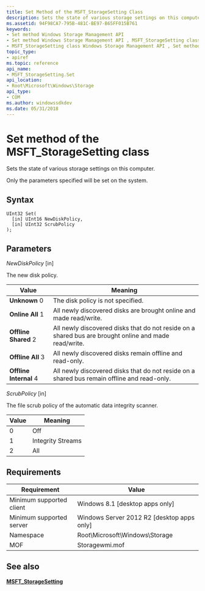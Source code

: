 ```yaml
---
title: Set Method of the MSFT_StorageSetting Class
description: Sets the state of various storage settings on this computer.
ms.assetid: 94F98CA7-795B-481C-BE97-B65FF015B761
keywords:
- Set method Windows Storage Management API
- Set method Windows Storage Management API , MSFT_StorageSetting class
- MSFT_StorageSetting class Windows Storage Management API , Set method
topic_type:
- apiref
ms.topic: reference
api_name:
- MSFT_StorageSetting.Set
api_location:
- Root\Microsoft\Windows\Storage
api_type:
- COM
ms.author: windowssdkdev
ms.date: 05/31/2018
---
```


# Set method of the MSFT\_StorageSetting class

Sets the state of various storage settings on this computer.

Only the parameters specified will be set on the system.

## Syntax


```mof
UInt32 Set(
  [in] UInt16 NewDiskPolicy,
  [in] UInt32 ScrubPolicy
);
```



## Parameters

 

*NewDiskPolicy* \[in\]
 

The new disk policy.



| Value                                                                                                                                                                                                                                                           | Meaning                                                                                                          |
|-----------------------------------------------------------------------------------------------------------------------------------------------------------------------------------------------------------------------------------------------------------------|------------------------------------------------------------------------------------------------------------------|
| <span id="Unknown"></span><span id="unknown"></span><span id="UNKNOWN"></span> **Unknown** 0                                      | The disk policy is not specified.                                                                     |
| <span id="Online_All"></span><span id="online_all"></span><span id="ONLINE_ALL"></span> **Online All** 1                          | All newly discovered disks are brought online and made read/write.                                    |
| <span id="Offline_Shared"></span><span id="offline_shared"></span><span id="OFFLINE_SHARED"></span> **Offline Shared** 2          | All newly discovered disks that do not reside on a shared bus are brought online and made read/write. |
| <span id="Offline_All"></span><span id="offline_all"></span><span id="OFFLINE_ALL"></span> **Offline All** 3                      | All newly discovered disks remain offline and read-only.                                              |
| <span id="Offline_Internal"></span><span id="offline_internal"></span><span id="OFFLINE_INTERNAL"></span> **Offline Internal** 4  | All newly discovered disks that do not reside on a shared bus remain offline and read-only.           |



 

 

*ScrubPolicy* \[in\]
 

The file scrub policy of the automatic data integrity scanner.



| Value                                                                        | Meaning                      |
|------------------------------------------------------------------------------|------------------------------|
|  0  | Off               |
|  1  | Integrity Streams |
|  2  | All               |



 

 

## Requirements



| Requirement | Value |
|-------------------------------------|-------------------------------------------------------------------------------------------|
| Minimum supported client | Windows 8.1 \[desktop apps only\]                                              |
| Minimum supported server | Windows Server 2012 R2 \[desktop apps only\]                                   |
| Namespace                | Root\\Microsoft\\Windows\\Storage                                              |
| MOF                      |  Storagewmi.mof  |



## See also

 

[**MSFT\_StorageSetting**](msft-storagesetting.md)
 

 

 





